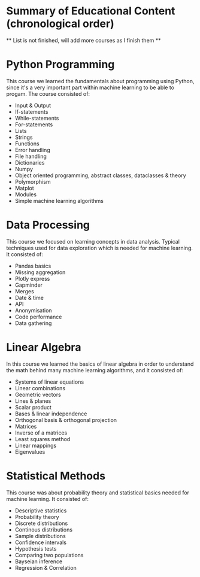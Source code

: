 # Summary of Educational Content (chronological order)
** List is not finished, will add more courses as I finish them **

# Python Programming
This course we learned the fundamentals about programming using Python, since it's a very important part within machine learning to be able to progam. The course consisted of: 

* Input & Output
* If-statements
* While-statements
* For-statements
* Lists
* Strings
* Functions
* Error handling
* File handling
* Dictionaries
* Numpy
* Object oriented programming, abstract classes, dataclasses & theory
* Polymorphism
* Matplot
* Modules
* Simple machine learning algorithms

# Data Processing
This course we focused on learning concepts in data analysis. Typical techniques used for data exploration which is needed for machine learning. It consisted of: 

* Pandas basics
* Missing aggregation
* Plotly express
* Gapminder
* Merges
* Date & time
* API
* Anonymisation
* Code performance
* Data gathering

# Linear Algebra
In this course we learned the basics of linear algebra in order to understand the math behind many machine learning algorithms, and it consisted of: 

* Systems of linear equations
* Linear combinations
* Geometric vectors
* Lines & planes
* Scalar product
* Bases & linear independence
* Orthogonal basis & orthogonal projection
* Matrices
* Inverse of a matrices
* Least squares method
* Linear mappings
* Eigenvalues

# Statistical Methods
This course was about probability theory and statistical basics needed for machine learning. It consisted of: 

* Descriptive statistics
* Probability theory
* Discrete distributions
* Continous distributions
* Sample distributions
* Confidence intervals
* Hypothesis tests
* Comparing two populations
* Bayseian inference
* Regression & Correlation